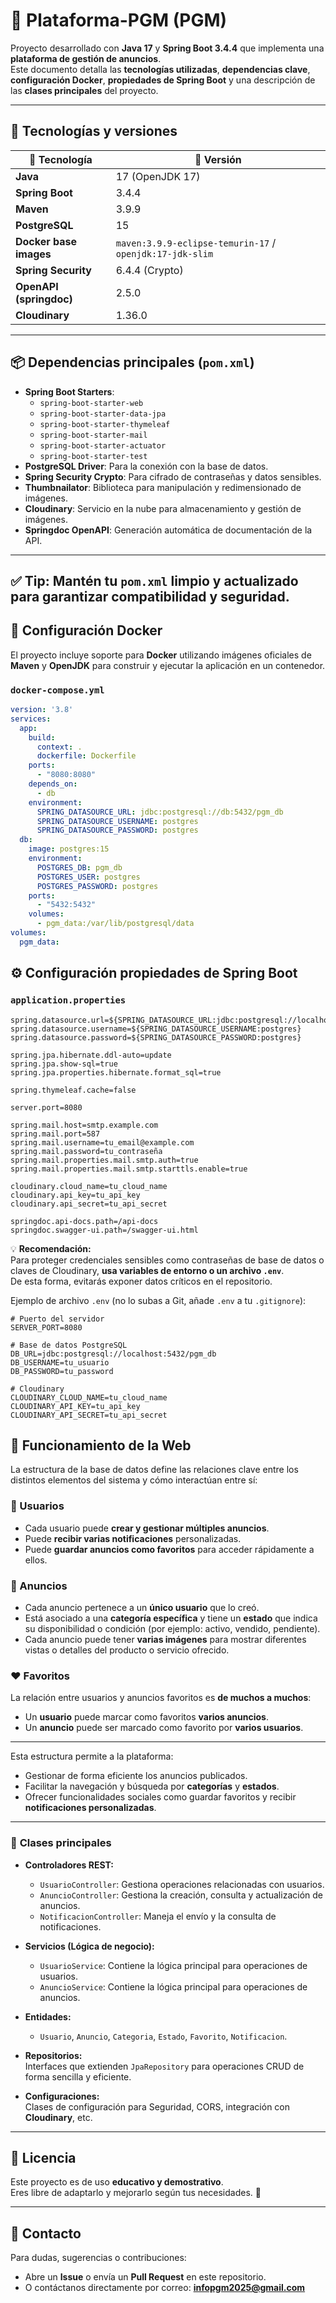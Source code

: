 # 📢 Plataforma-PGM (PGM)

Proyecto desarrollado con **Java 17** y **Spring Boot 3.4.4** que implementa una **plataforma de gestión de anuncios**.  
Este documento detalla las **tecnologías utilizadas**, **dependencias clave**, **configuración Docker**, **propiedades de Spring Boot** y una descripción de las **clases principales** del proyecto.

---

## 🚀 Tecnologías y versiones

| 🧩 Tecnología          | 📌 Versión                                               |
|------------------------|----------------------------------------------------------|
| **Java**               | 17 (OpenJDK 17)                                          |
| **Spring Boot**        | 3.4.4                                                    |
| **Maven**              | 3.9.9                                                    |
| **PostgreSQL**         | 15                                                       |
| **Docker base images** | `maven:3.9.9-eclipse-temurin-17` / `openjdk:17-jdk-slim` |
| **Spring Security**    | 6.4.4 (Crypto)                                           |
| **OpenAPI (springdoc)**| 2.5.0                                                    |
| **Cloudinary**         | 1.36.0                                                   |

---

## 📦 Dependencias principales (`pom.xml`)

- **Spring Boot Starters**:
    - `spring-boot-starter-web`
    - `spring-boot-starter-data-jpa`
    - `spring-boot-starter-thymeleaf`
    - `spring-boot-starter-mail`
    - `spring-boot-starter-actuator`
    - `spring-boot-starter-test`
- **PostgreSQL Driver**: Para la conexión con la base de datos.
- **Spring Security Crypto**: Para cifrado de contraseñas y datos sensibles.
- **Thumbnailator**: Biblioteca para manipulación y redimensionado de imágenes.
- **Cloudinary**: Servicio en la nube para almacenamiento y gestión de imágenes.
- **Springdoc OpenAPI**: Generación automática de documentación de la API.

---

✅ **Tip:** Mantén tu `pom.xml` limpio y actualizado para garantizar compatibilidad y seguridad.
---

## 🐳 Configuración Docker

El proyecto incluye soporte para **Docker** utilizando imágenes oficiales de **Maven** y **OpenJDK** para construir y ejecutar la aplicación en un contenedor.

### `docker-compose.yml`

```yaml
version: '3.8'
services:
  app:
    build:
      context: .
      dockerfile: Dockerfile
    ports:
      - "8080:8080"
    depends_on:
      - db
    environment:
      SPRING_DATASOURCE_URL: jdbc:postgresql://db:5432/pgm_db
      SPRING_DATASOURCE_USERNAME: postgres
      SPRING_DATASOURCE_PASSWORD: postgres
  db:
    image: postgres:15
    environment:
      POSTGRES_DB: pgm_db
      POSTGRES_USER: postgres
      POSTGRES_PASSWORD: postgres
    ports:
      - "5432:5432"
    volumes:
      - pgm_data:/var/lib/postgresql/data
volumes:
  pgm_data:
```

## ⚙️ Configuración propiedades de Spring Boot

### `application.properties`

```application.properties
spring.datasource.url=${SPRING_DATASOURCE_URL:jdbc:postgresql://localhost:5432/pgm_db}
spring.datasource.username=${SPRING_DATASOURCE_USERNAME:postgres}
spring.datasource.password=${SPRING_DATASOURCE_PASSWORD:postgres}

spring.jpa.hibernate.ddl-auto=update
spring.jpa.show-sql=true
spring.jpa.properties.hibernate.format_sql=true

spring.thymeleaf.cache=false

server.port=8080

spring.mail.host=smtp.example.com
spring.mail.port=587
spring.mail.username=tu_email@example.com
spring.mail.password=tu_contraseña
spring.mail.properties.mail.smtp.auth=true
spring.mail.properties.mail.smtp.starttls.enable=true

cloudinary.cloud_name=tu_cloud_name
cloudinary.api_key=tu_api_key
cloudinary.api_secret=tu_api_secret

springdoc.api-docs.path=/api-docs
springdoc.swagger-ui.path=/swagger-ui.html
```

💡 **Recomendación:**  
Para proteger credenciales sensibles como contraseñas de base de datos o claves de Cloudinary, **usa variables de entorno o un archivo `.env`**.  
De esta forma, evitarás exponer datos críticos en el repositorio.

Ejemplo de archivo `.env` (no lo subas a Git, añade `.env` a tu `.gitignore`):

```env
# Puerto del servidor
SERVER_PORT=8080

# Base de datos PostgreSQL
DB_URL=jdbc:postgresql://localhost:5432/pgm_db
DB_USERNAME=tu_usuario
DB_PASSWORD=tu_password

# Cloudinary
CLOUDINARY_CLOUD_NAME=tu_cloud_name
CLOUDINARY_API_KEY=tu_api_key
CLOUDINARY_API_SECRET=tu_api_secret
```

## 📌 Funcionamiento de la Web

La estructura de la base de datos define las relaciones clave entre los distintos elementos del sistema y cómo interactúan entre sí:

### 👥 Usuarios
- Cada usuario puede **crear y gestionar múltiples anuncios**.
- Puede **recibir varias notificaciones** personalizadas.
- Puede **guardar anuncios como favoritos** para acceder rápidamente a ellos.

### 📢 Anuncios
- Cada anuncio pertenece a un **único usuario** que lo creó.
- Está asociado a una **categoría específica** y tiene un **estado** que indica su disponibilidad o condición (por ejemplo: activo, vendido, pendiente).
- Cada anuncio puede tener **varias imágenes** para mostrar diferentes vistas o detalles del producto o servicio ofrecido.

### ❤️ Favoritos
La relación entre usuarios y anuncios favoritos es **de muchos a muchos**:
- Un **usuario** puede marcar como favoritos **varios anuncios**.
- Un **anuncio** puede ser marcado como favorito por **varios usuarios**.

---

Esta estructura permite a la plataforma:
- Gestionar de forma eficiente los anuncios publicados.
- Facilitar la navegación y búsqueda por **categorías** y **estados**.
- Ofrecer funcionalidades sociales como guardar favoritos y recibir **notificaciones personalizadas**.

---

### 📌 **Clases principales**

- **Controladores REST:**
    - `UsuarioController`: Gestiona operaciones relacionadas con usuarios.
    - `AnuncioController`: Gestiona la creación, consulta y actualización de anuncios.
    - `NotificacionController`: Maneja el envío y la consulta de notificaciones.

- **Servicios (Lógica de negocio):**
    - `UsuarioService`: Contiene la lógica principal para operaciones de usuarios.
    - `AnuncioService`: Contiene la lógica principal para operaciones de anuncios.

- **Entidades:**
    - `Usuario`, `Anuncio`, `Categoria`, `Estado`, `Favorito`, `Notificacion`.

- **Repositorios:**  
  Interfaces que extienden `JpaRepository` para operaciones CRUD de forma sencilla y eficiente.

- **Configuraciones:**  
  Clases de configuración para Seguridad, CORS, integración con **Cloudinary**, etc.

---

## 📄 **Licencia**

Este proyecto es de uso **educativo y demostrativo**.  
Eres libre de adaptarlo y mejorarlo según tus necesidades. 🚀

---

## 🤝 **Contacto**

Para dudas, sugerencias o contribuciones:
- Abre un **Issue** o envía un **Pull Request** en este repositorio.
- O contáctanos directamente por correo: **infopgm2025@gmail.com**

